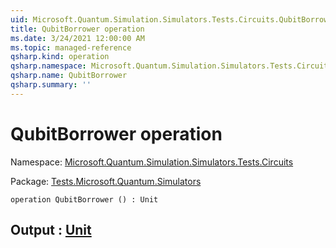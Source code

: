 ```yaml
---
uid: Microsoft.Quantum.Simulation.Simulators.Tests.Circuits.QubitBorrower
title: QubitBorrower operation
ms.date: 3/24/2021 12:00:00 AM
ms.topic: managed-reference
qsharp.kind: operation
qsharp.namespace: Microsoft.Quantum.Simulation.Simulators.Tests.Circuits
qsharp.name: QubitBorrower
qsharp.summary: ''
---
```


# QubitBorrower operation

Namespace: [Microsoft.Quantum.Simulation.Simulators.Tests.Circuits](xref:Microsoft.Quantum.Simulation.Simulators.Tests.Circuits)

Package: [Tests.Microsoft.Quantum.Simulators](https://nuget.org/packages/Tests.Microsoft.Quantum.Simulators)




```qsharp
operation QubitBorrower () : Unit
```


## Output : [Unit](xref:microsoft.quantum.lang-ref.unit)

